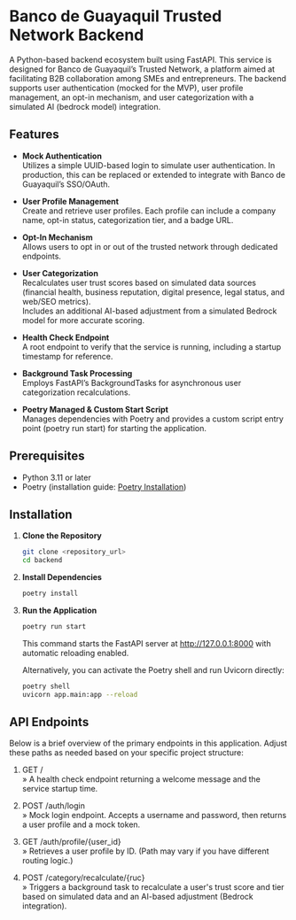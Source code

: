 # Banco de Guayaquil Trusted Network Backend

A Python-based backend ecosystem built using FastAPI. This service is designed for Banco de Guayaquil’s Trusted Network, a platform aimed at facilitating B2B collaboration among SMEs and entrepreneurs. The backend supports user authentication (mocked for the MVP), user profile management, an opt-in mechanism, and user categorization with a simulated AI (bedrock model) integration.

## Features

- **Mock Authentication**  
  Utilizes a simple UUID-based login to simulate user authentication. In production, this can be replaced or extended to integrate with Banco de Guayaquil’s SSO/OAuth.

- **User Profile Management**  
  Create and retrieve user profiles. Each profile can include a company name, opt-in status, categorization tier, and a badge URL.

- **Opt-In Mechanism**  
  Allows users to opt in or out of the trusted network through dedicated endpoints.

- **User Categorization**  
  Recalculates user trust scores based on simulated data sources (financial health, business reputation, digital presence, legal status, and web/SEO metrics).  
  Includes an additional AI-based adjustment from a simulated Bedrock model for more accurate scoring.

- **Health Check Endpoint**  
  A root endpoint to verify that the service is running, including a startup timestamp for reference.

- **Background Task Processing**  
  Employs FastAPI’s BackgroundTasks for asynchronous user categorization recalculations.

- **Poetry Managed & Custom Start Script**  
  Manages dependencies with Poetry and provides a custom script entry point (poetry run start) for starting the application.

## Prerequisites

- Python 3.11 or later
- Poetry (installation guide: [Poetry Installation](https://python-poetry.org/docs/#installation))

## Installation

1. **Clone the Repository**

   ```bash
   git clone <repository_url>
   cd backend
   ```

2. **Install Dependencies**

   ```bash
   poetry install
   ```

3. **Run the Application**

   ```bash
   poetry run start
   ```
   This command starts the FastAPI server at http://127.0.0.1:8000 with automatic reloading enabled.

   Alternatively, you can activate the Poetry shell and run Uvicorn directly:
   ```bash
   poetry shell
   uvicorn app.main:app --reload
   ```

## API Endpoints

Below is a brief overview of the primary endpoints in this application. Adjust these paths as needed based on your specific project structure:

1. GET /  
   » A health check endpoint returning a welcome message and the service startup time.

2. POST /auth/login  
   » Mock login endpoint. Accepts a username and password, then returns a user profile and a mock token.

3. GET /auth/profile/{user_id}  
   » Retrieves a user profile by ID. (Path may vary if you have different routing logic.)

4. POST /category/recalculate/{ruc}  
   » Triggers a background task to recalculate a user's trust score and tier based on simulated data and an AI-based adjustment (Bedrock integration).

